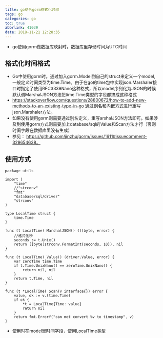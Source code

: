 ```yaml
---
title: go结合gorm格式化时间
tags: go
categories: go
toc: true
abbrlink: 41039
date: 2018-11-21 12:28:35
---
```


- go使用gorm做数据库映射时，数据库里存储时间为UTC时间

## 格式化时间格式
- Go中使用gorm时，通过加入gorm.Model到自己的struct来定义一个model,一般定义时间类型为time.Time。由于在go的time包中实现json.Marshaler接口时指定了使用RFC3339Nano这种格式，所以model序列化为JSON的时候默认调MarshalJSON方法把time.Time类型的字段都搞成这种格式
- https://stackoverflow.com/questions/28800672/how-to-add-new-methods-to-an-existing-type-in-go 通过别名和内嵌方式进行重写json.Marshaler方法。
- 如果没有使用gorm则需要通过别名定义，重写arshalJSON方法即可。如果涉及到使用gorm方式则需要加上database/sql的Value和Scan方法才行（否则时间字段在数据库里没有生成）
- 参见： https://github.com/jinzhu/gorm/issues/1611#issuecomment-329654638。

## 使用方式

```
package utils

import (
	"time"
	//"strconv"
	"fmt"
	"database/sql/driver"
	"strconv"
)

type LocalTime struct {
	time.Time
}

func (t LocalTime) MarshalJSON() ([]byte, error) {
	//格式化秒
	seconds := t.Unix()
	return []byte(strconv.FormatInt(seconds, 10)), nil
}

func (t LocalTime) Value() (driver.Value, error) {
	var zeroTime time.Time
	if t.Time.UnixNano() == zeroTime.UnixNano() {
		return nil, nil
	}
	return t.Time, nil
}

func (t *LocalTime) Scan(v interface{}) error {
	value, ok := v.(time.Time)
	if ok {
		*t = LocalTime{Time: value}
		return nil
	}
	return fmt.Errorf("can not convert %v to timestamp", v)
}
```
- 使用时在model里时间字段，使用LocalTime类型

